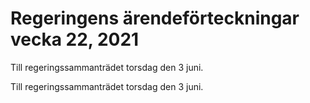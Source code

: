 # Regeringens ärendeförteckningar vecka 22, 2021

Till regeringssammanträdet torsdag den 3 juni.

Till regeringssammanträdet torsdag den 3 juni.

